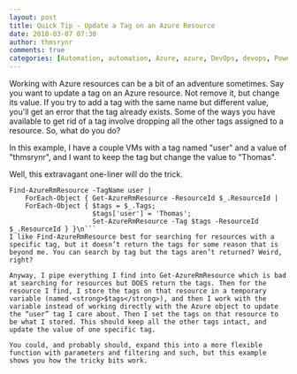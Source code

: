 ```yaml
---
layout: post
title: Quick Tip - Update a Tag on an Azure Resource
date: 2018-03-07 07:30
author: thmsrynr
comments: true
categories: [Automation, automation, Azure, azure, DevOps, devops, PowerShell, powershell]
---
```

Working with Azure resources can be a bit of an adventure sometimes. Say you want to update a tag on an Azure resource. Not remove it, but change its value. If you try to add a tag with the same name but different value, you'll get an error that the tag already exists. Some of the ways you have available to get rid of a tag involve dropping all the other tags assigned to a resource. So, what do you do?

In this example, I have a couple VMs with a tag named "user" and a value of "thmsrynr", and I want to keep the tag but change the value to "Thomas".

<!--more-->

Well, this extravagant one-liner will do the trick.
```
Find-AzureRmResource -TagName user | 
    ForEach-Object { Get-AzureRmResource -ResourceId $_.ResourceId |
    ForEach-Object { $tags = $_.Tags; 
                     $tags['user'] = 'Thomas'; 
                     Set-AzureRmResource -Tag $tags -ResourceId $_.ResourceId } }\n```
I like Find-AzureRmResource best for searching for resources with a specific tag, but it doesn’t return the tags for some reason that is beyond me. You can search by tag but the tags aren’t returned? Weird, right?

Anyway, I pipe everything I find into Get-AzureRmResource which is bad at searching for resources but DOES return the tags. Then for the resource I find, I store the tags on that resource in a temporary variable (named <strong>$tags</strong>), and then I work with the variable instead of working directly with the Azure object to update the “user” tag I care about. Then I set the tags on that resource to be what I stored. This should keep all the other tags intact, and update the value of one specific tag.

You could, and probably should, expand this into a more flexible function with parameters and filtering and such, but this example shows you how the tricky bits work.
